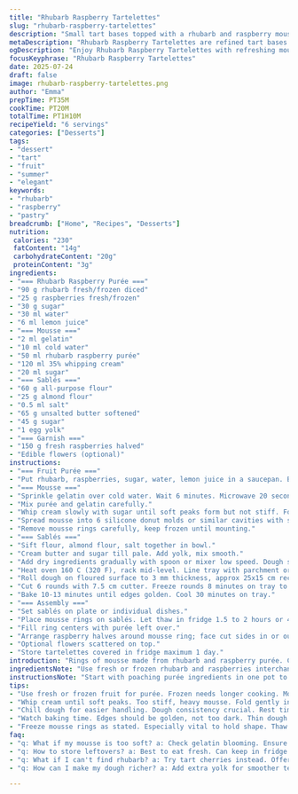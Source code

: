 ```yaml
---
title: "Rhubarb Raspberry Tartelettes"
slug: "rhubarb-raspberry-tartelettes"
description: "Small tart bases topped with a rhubarb and raspberry mousse frozen into rings then filled with fruit purée and fresh raspberries. The dough mixes almond powder and is baked to slightly golden. Gelatin sets the mousse, which freezes before assembling. Tangy, refreshing, with floral garnishes optional. Variations replace rhubarb with tart cherry and almonds with pistachios. The purée boils then blends, cream whips lightly with sugar added for texture, freezing gives shape and then softens in fridge."
metaDescription: "Rhubarb Raspberry Tartelettes are refined tart bases topped with a tangy mousse and fresh raspberries. A treat for summer elegance."
ogDescription: "Enjoy Rhubarb Raspberry Tartelettes with refreshing mousse and vibrant raspberries. Ideal for warm days and special occasions."
focusKeyphrase: "Rhubarb Raspberry Tartelettes"
date: 2025-07-24
draft: false
image: rhubarb-raspberry-tartelettes.png
author: "Emma"
prepTime: PT35M
cookTime: PT20M
totalTime: PT1H10M
recipeYield: "6 servings"
categories: ["Desserts"]
tags:
- "dessert"
- "tart"
- "fruit"
- "summer"
- "elegant"
keywords:
- "rhubarb"
- "raspberry"
- "pastry"
breadcrumb: ["Home", "Recipes", "Desserts"]
nutrition: 
 calories: "230"
 fatContent: "14g"
 carbohydrateContent: "20g"
 proteinContent: "3g"
ingredients:
- "=== Rhubarb Raspberry Purée ==="
- "90 g rhubarb fresh/frozen diced"
- "25 g raspberries fresh/frozen"
- "30 g sugar"
- "30 ml water"
- "6 ml lemon juice"
- "=== Mousse ==="
- "2 ml gelatin"
- "10 ml cold water"
- "50 ml rhubarb raspberry purée"
- "120 ml 35% whipping cream"
- "20 ml sugar"
- "=== Sablés ==="
- "60 g all-purpose flour"
- "25 g almond flour"
- "0.5 ml salt"
- "65 g unsalted butter softened"
- "45 g sugar"
- "1 egg yolk"
- "=== Garnish ==="
- "150 g fresh raspberries halved"
- "Edible flowers (optional)"
instructions:
- "=== Fruit Purée ==="
- "Put rhubarb, raspberries, sugar, water, lemon juice in a saucepan. Boil briefly then simmer until fruit breaks down, about 15 minutes. Blend until smooth. Cool. Purée lasts a week sealed in fridge. Let warm slightly before mousse."
- "=== Mousse ==="
- "Sprinkle gelatin over cold water. Wait 6 minutes. Microwave 20 seconds or until dissolved; no lumps."
- "Mix purée and gelatin carefully."
- "Whip cream slowly with sugar until soft peaks form but not stiff. Fold cream gently into purée."
- "Spread mousse into 6 silicone donut molds or similar cavities with spatula. Freeze 2 hours or until firm enough to pop out."
- "Remove mousse rings carefully, keep frozen until mounting."
- "=== Sablés ==="
- "Sift flour, almond flour, salt together in bowl."
- "Cream butter and sugar till pale. Add yolk, mix smooth."
- "Add dry ingredients gradually with spoon or mixer low speed. Dough slightly sticky, form into disk, wrap plastic. Chill 1 hour or up to 3 days."
- "Heat oven 160 C (320 F), rack mid-level. Line tray with parchment or silicone mat."
- "Roll dough on floured surface to 3 mm thickness, approx 25x15 cm rectangle."
- "Cut 6 rounds with 7.5 cm cutter. Freeze rounds 8 minutes on tray to firm."
- "Bake 10-13 minutes until edges golden. Cool 30 minutes on tray."
- "=== Assembly ==="
- "Set sablés on plate or individual dishes."
- "Place mousse rings on sablés. Let thaw in fridge 1.5 to 2 hours or 40 minutes room temp."
- "Fill ring centers with purée left over."
- "Arrange raspberry halves around mousse ring; face cut sides in or out, mix for texture."
- "Optional flowers scattered on top."
- "Store tartelettes covered in fridge maximum 1 day."
introduction: "Rings of mousse made from rhubarb and raspberry purée. Cold gelatin holds it set. Light whipped cream folded in adds richness. Tart bases of short, almond-enriched dough baked until just golden. A fresh fruit filling nestles inside frozen rings, melting slowly onto baked crackers. The tangy purée comes from stewing rhubarb and raspberries, sweetened lightly and pureed smooth. The mousse freezes then softens atop sablés before serving. A subtle almond flavor in dough but you can swap pistachio powder. Chilling dough a bit eases rolling and cutting. Raspberries brighten presentation and flavor. Serve cool or room temp, fresh and floral garnishes invite summer elegance. Makes a neat six servings, refined yet straightforward."
ingredientsNote: "Use fresh or frozen rhubarb and raspberries interchangeably, adjusting cooking times if needed; frozen fruits release more liquid. Sugar quantities lowered slightly from classic for subtle tartness. Lemon juice sharpens the fruit profile but can be omitted for softer flavor. Gelatin dosage reduced by 20% to yield softer mousse texture, melting smoothly on tongue. Almond powder adds texture and aroma in sablés; pistachio powder can replace for a nutty twist and green hue. Butter must be softened but not melted for proper dough consistency. Egg yolk binds dough while keeping crumb tender. Dough can rest up to 3 days wrapped, aiding flavor development. Rolled dough thickness critical for crisp but tender crunch, over-thinning leads to brittle."
instructionsNote: "Start with poaching purée ingredients in one pot to save cleanup. Use a small blender or immersion mixer directly, skip if smoothness less critical. Gelatin needs proper blooming for texture, timing can vary with temperature. Melt gelatin gently; overheating kills strength. Fold cream in by hand to retain airy volume, overmixing collapses. Pour mousse into silicone molds for easier demolding, otherwise use parchment-lined cavity tins. Freeze set time shortened slightly, 2 hours enough at low freezer temps. Dough first mixed dry and wet separately to control texture; rest period essential for elasticity. Freeze shaped dough briefly before baking prevents spreading. Baking time varies; watch for pale golden edges, bottoms slightly more colored. Assembly delicate: keep mousse cold, thaw slowly to maintain shape. Garnishes are decorative but balance tart fruits visually and physically. Tartelettes best fresh but keep one day in sealed container fully chilled to prevent sogginess."
tips:
- "Use fresh or frozen fruit for purée. Frozen needs longer cooking. More water from frozen can change texture. Adjust as needed."
- "Whip cream until soft peaks. Too stiff, heavy mousse. Fold gently into purée. Airy volume important. Careful with overmixing."
- "Chill dough for easier handling. Dough consistency crucial. Rest time allows gluten to relax. Use flour for rolling."
- "Watch baking time. Edges should be golden, not too dark. Thin dough leads to crisp yet tender texture. Keep an eye on it."
- "Freeze mousse rings as stated. Especially vital to hold shape. Thaw gently, avoid breaking servings. Keep mousse cold until serving."
faq:
- "q: What if my mousse is too soft? a: Check gelatin blooming. Ensure dissolved without lumps. Fold in cream lightly. Refrigerate longer. May help."
- "q: How to store leftovers? a: Best to eat fresh. Can keep in fridge up to one day. Use sealed container. Prevents sogginess."
- "q: What if I can't find rhubarb? a: Try tart cherries instead. Offers different taste but similar texture. Adjust sugar based on fruit sweetness."
- "q: How can I make my dough richer? a: Add extra yolk for smoother texture. Also more butter, but less flour. Balance carefully for best outcome."

---
```

